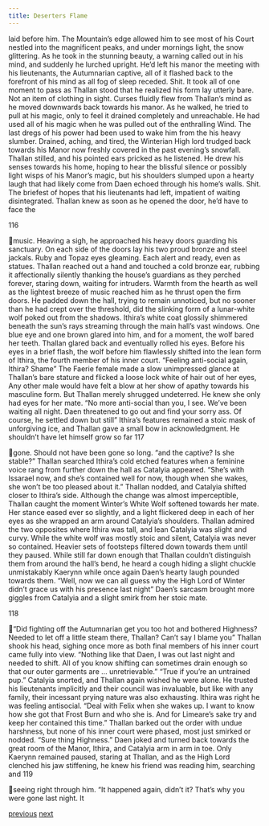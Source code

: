 ```yaml
---
title: Deserters Flame
---
```

laid before him. The Mountain’s edge allowed him to see most of his Court
nestled into the magnificent peaks, and under mornings light, the snow glittering.
As he took in the stunning beauty, a warning called out in his mind, and
suddenly he lurched upright. He’d left his manor the meeting with his
lieutenants, the Autumnarian captive, all of it flashed back to the forefront of his
mind as all fog of sleep receded. Shit.
It took all of one moment to pass as Thallan stood that he realized his
form lay utterly bare. Not an item of clothing in sight. Curses fluidly flew from
Thallan’s mind as he moved downwards back towards his manor. As he walked,
he tried to pull at his magic, only to feel it drained completely and unreachable.
He had used all of his magic when he was pulled out of the enthralling Wind.
The last dregs of his power had been used to wake him from the his heavy
slumber. Drained, aching, and tired, the Winterian High lord trudged back
towards his Manor now freshly covered in the past evening’s snowfall. Thallan
stilled, and his pointed ears pricked as he listened. He drew his senses towards
his home, hoping to hear the blissful silence or possibly light wisps of his
Manor’s magic, but his shoulders slumped upon a hearty laugh that had likely
come from Daen echoed through his home’s walls. Shit.
The briefest of hopes that his lieutenants had left, impatient of waiting
disintegrated. Thallan knew as soon as he opened the door, he’d have to face the

116

music. Heaving a sigh, he approached his heavy doors guarding his sanctuary.
On each side of the doors lay his two proud bronze and steel jackals. Ruby and
Topaz eyes gleaming. Each alert and ready, even as statues. Thallan reached out
a hand and touched a cold bronze ear, rubbing it affectionally silently thanking
the house’s guardians as they perched forever, staring down, waiting for
intruders. Warmth from the hearth as well as the lightest breeze of music reached
him as he thrust open the firm doors.
He padded down the hall, trying to remain unnoticed, but no sooner than
he had crept over the threshold, did the slinking form of a lunar-white wolf poked
out from the shadows. Ithira’s white coat glossily shimmered beneath the sun’s
rays streaming through the main hall’s vast windows. One blue eye and one
brown glared into him, and for a moment, the wolf bared her teeth. Thallan
glared back and eventually rolled his eyes. Before his eyes in a brief flash, the
wolf before him flawlessly shifted into the lean form of Ithira, the fourth member
of his inner court.
“Feeling anti-social again, Ithira? Shame”
The Faerie female made a slow unimpressed glance at Thallan’s bare
stature and flicked a loose lock white of hair out of her eyes, Any other male
would have felt a blow at her show of apathy towards his masculine form. But
Thallan merely shrugged undeterred. He knew she only had eyes for her mate.
“No more anti-social than you, I see. We’ve been waiting all night. Daen
threatened to go out and find your sorry ass. Of course, he settled down but still”
Ithira’s features remained a stoic mask of unforgiving ice, and Thallan
gave a small bow in acknowledgment. He shouldn’t have let himself grow so far
117

gone. Should not have been gone so long.
“and the captive? Is she stable?”
Thallan searched Ithira’s cold etched features when a feminine voice rang
from further down the hall as Catalyia appeared.
“She’s with Issarael now, and she’s contained well for now, though when
she wakes, she won’t be too pleased about it.”
Thallan nodded, and Catalyia shifted closer to Ithira’s side. Although the
change was almost imperceptible, Thallan caught the moment Winter’s White
Wolf softened towards her mate. Her stance eased ever so slightly, and a light
flickered deep in each of her eyes as she wrapped an arm around Catalyia’s
shoulders.
Thallan admired the two opposites where Ithira was tall, and lean
Catalyia was slight and curvy. While the white wolf was mostly stoic and silent,
Catalyia was never so contained.
Heavier sets of footsteps filtered down towards them until they paused.
While still far down enough that Thallan couldn’t distinguish them from around
the hall’s bend, he heard a cough hiding a slight chuckle unmistakably Kaerynn
while once again Daen’s hearty laugh pounded towards them.
“Well, now we can all guess why the High Lord of Winter didn’t grace us
with his presence last night”
Daen’s sarcasm brought more giggles from Catalyia and a slight smirk
from her stoic mate.

118

“Did fighting off the Autumnarian get you too hot and bothered
Highness? Needed to let off a little steam there, Thallan? Can’t say I blame you”
Thallan shook his head, sighing once more as both final members of his
inner court came fully into view.
“Nothing like that Daen, I was out last night and needed to shift. All of
you know shifting can sometimes drain enough so that our outer garments are ...
unretrievable.”
“True if you’re an untrained pup.”
Catalyia snorted, and Thallan again wished he were alone. He trusted his
lieutenants implicitly and their council was invaluable, but like with any family,
their incessant prying nature was also exhausting.
Ithira was right he was feeling antisocial.
“Deal with Felix when she wakes up. I want to know how she got that
Frost Burn and who she is. And for Limeare’s sake try and keep her contained
this time.”
Thallan barked out the order with undue harshness, but none of his inner
court were phased, most just smirked or nodded.
“Sure thing Highness.”
Daen joked and turned back towards the great room of the Manor, Ithira,
and Catalyia arm in arm in toe.
Only Kaerynn remained paused, staring at Thallan, and as the High Lord
clenched his jaw stiffening, he knew his friend was reading him, searching and
119

seeing right through him.
“It happened again, didn’t it? That’s why you were gone last night. It

[previous](desertflame-27.html)
[next](desertflame-29.html)
